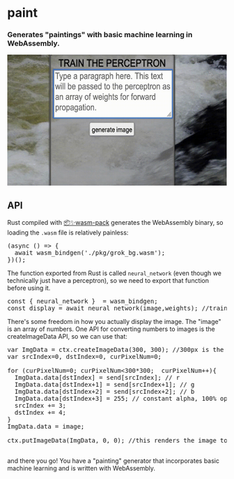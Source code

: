 # paint
<h3> Generates "paintings" with basic machine learning in WebAssembly. </h3>
<img src="https://raw.githubusercontent.com/ml4wasm/paint/main/assets/quick.gif" height="300">
<h2> API </h2>
Rust compiled with <a href="https://github.com/rustwasm/wasm-pack">📦✨wasm-pack</a> generates the WebAssembly binary, so loading the <code>.wasm</code> file is relatively painless:

<pre>
(async () => {
  await wasm_bindgen('./pkg/grok_bg.wasm');
})();
</pre>

The function exported from Rust is called <code>neural_network</code> (even though we technically just have a perceptron), so we need to export that function before using it.

<pre>
const { neural_network }  = wasm_bindgen;
const display = await neural_network(image,weights); //train the network with the image and weights
</pre>

There's some freedom in how you actually display the image. The "image" is an array of numbers. One API for converting numbers to images is the createImageData API, so we can use that:

<pre>
var ImgData = ctx.createImageData(300, 300); //300px is the image width/height we chose
var srcIndex=0, dstIndex=0, curPixelNum=0;

for (curPixelNum=0; curPixelNum<300*300;  curPixelNum++){ 
  ImgData.data[dstIndex] = send[srcIndex]; // r
  ImgData.data[dstIndex+1] = send[srcIndex+1]; // g
  ImgData.data[dstIndex+2] = send[srcIndex+2]; // b
  ImgData.data[dstIndex+3] = 255; // constant alpha, 100% opaque
  srcIndex += 3;
  dstIndex += 4;
}
ImgData.data = image;

ctx.putImageData(ImgData, 0, 0); //this renders the image to the canvas

</pre>

and there you go! You have a "painting" generator that incorporates basic machine learning and is written with WebAssembly.
